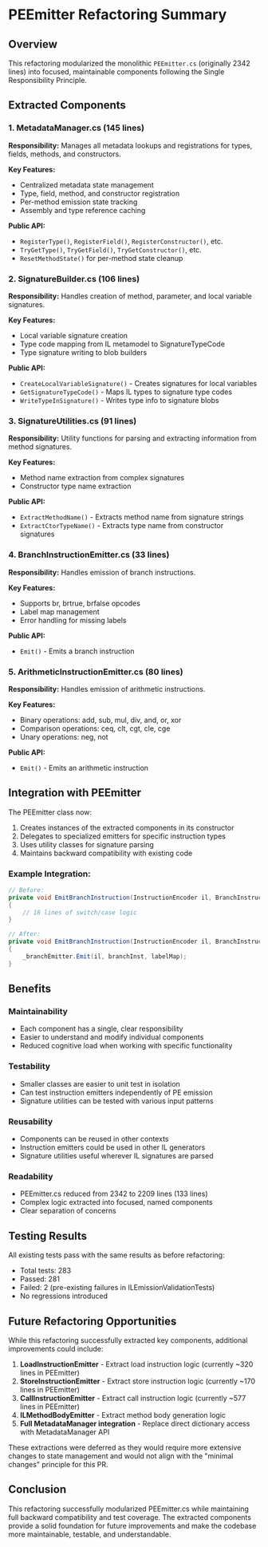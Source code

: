 # PEEmitter Refactoring Summary

## Overview
This refactoring modularized the monolithic `PEEmitter.cs` (originally 2342 lines) into focused, maintainable components following the Single Responsibility Principle.

## Extracted Components

### 1. MetadataManager.cs (145 lines)
**Responsibility:** Manages all metadata lookups and registrations for types, fields, methods, and constructors.

**Key Features:**
- Centralized metadata state management
- Type, field, method, and constructor registration
- Per-method emission state tracking
- Assembly and type reference caching

**Public API:**
- `RegisterType()`, `RegisterField()`, `RegisterConstructor()`, etc.
- `TryGetType()`, `TryGetField()`, `TryGetConstructor()`, etc.
- `ResetMethodState()` for per-method state cleanup

### 2. SignatureBuilder.cs (106 lines)
**Responsibility:** Handles creation of method, parameter, and local variable signatures.

**Key Features:**
- Local variable signature creation
- Type code mapping from IL metamodel to SignatureTypeCode
- Type signature writing to blob builders

**Public API:**
- `CreateLocalVariableSignature()` - Creates signatures for local variables
- `GetSignatureTypeCode()` - Maps IL types to signature type codes
- `WriteTypeInSignature()` - Writes type info to signature blobs

### 3. SignatureUtilities.cs (91 lines)
**Responsibility:** Utility functions for parsing and extracting information from method signatures.

**Key Features:**
- Method name extraction from complex signatures
- Constructor type name extraction

**Public API:**
- `ExtractMethodName()` - Extracts method name from signature strings
- `ExtractCtorTypeName()` - Extracts type name from constructor signatures

### 4. BranchInstructionEmitter.cs (33 lines)
**Responsibility:** Handles emission of branch instructions.

**Key Features:**
- Supports br, brtrue, brfalse opcodes
- Label map management
- Error handling for missing labels

**Public API:**
- `Emit()` - Emits a branch instruction

### 5. ArithmeticInstructionEmitter.cs (80 lines)
**Responsibility:** Handles emission of arithmetic instructions.

**Key Features:**
- Binary operations: add, sub, mul, div, and, or, xor
- Comparison operations: ceq, clt, cgt, cle, cge
- Unary operations: neg, not

**Public API:**
- `Emit()` - Emits an arithmetic instruction

## Integration with PEEmitter

The PEEmitter class now:
1. Creates instances of the extracted components in its constructor
2. Delegates to specialized emitters for specific instruction types
3. Uses utility classes for signature parsing
4. Maintains backward compatibility with existing code

### Example Integration:
```csharp
// Before:
private void EmitBranchInstruction(InstructionEncoder il, BranchInstruction branchInst, ...)
{
    // 18 lines of switch/case logic
}

// After:
private void EmitBranchInstruction(InstructionEncoder il, BranchInstruction branchInst, ...)
{
    _branchEmitter.Emit(il, branchInst, labelMap);
}
```

## Benefits

### Maintainability
- Each component has a single, clear responsibility
- Easier to understand and modify individual components
- Reduced cognitive load when working with specific functionality

### Testability
- Smaller classes are easier to unit test in isolation
- Can test instruction emitters independently of PE emission
- Signature utilities can be tested with various input patterns

### Reusability
- Components can be reused in other contexts
- Instruction emitters could be used in other IL generators
- Signature utilities useful wherever IL signatures are parsed

### Readability
- PEEmitter.cs reduced from 2342 to 2209 lines (133 lines)
- Complex logic extracted into focused, named components
- Clear separation of concerns

## Testing Results

All existing tests pass with the same results as before refactoring:
- Total tests: 283
- Passed: 281
- Failed: 2 (pre-existing failures in ILEmissionValidationTests)
- No regressions introduced

## Future Refactoring Opportunities

While this refactoring successfully extracted key components, additional improvements could include:

1. **LoadInstructionEmitter** - Extract load instruction logic (currently ~320 lines in PEEmitter)
2. **StoreInstructionEmitter** - Extract store instruction logic (currently ~170 lines in PEEmitter)
3. **CallInstructionEmitter** - Extract call instruction logic (currently ~577 lines in PEEmitter)
4. **ILMethodBodyEmitter** - Extract method body generation logic
5. **Full MetadataManager integration** - Replace direct dictionary access with MetadataManager API

These extractions were deferred as they would require more extensive changes to state management and would not align with the "minimal changes" principle for this PR.

## Conclusion

This refactoring successfully modularized PEEmitter.cs while maintaining full backward compatibility and test coverage. The extracted components provide a solid foundation for future improvements and make the codebase more maintainable, testable, and understandable.
